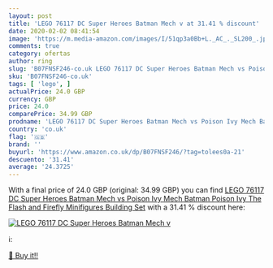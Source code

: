 ```yaml
---
layout: post
title: 'LEGO 76117 DC Super Heroes Batman Mech v at 31.41 % discount'
date: 2020-02-02 08:41:54
image: 'https://m.media-amazon.com/images/I/51qp3a0Bb+L._AC_._SL200_.jpg'
comments: true
category: ofertas
author: ring
slug: 'B07FNSF246-co.uk LEGO 76117 DC Super Heroes Batman Mech vs Poison Ivy...'
sku: 'B07FNSF246-co.uk'
tags: [ 'lego', ]
actualPrice: 24.0 GBP
currency: GBP
price: 24.0
comparePrice: 34.99 GBP
prodname: 'LEGO 76117 DC Super Heroes Batman Mech vs Poison Ivy Mech Batman  Poison Ivy  The Flash and Firefly Minifigures Building Set'
country: 'co.uk'
flag: '🇬🇧'
brand: ''
buyurl: 'https://www.amazon.co.uk/dp/B07FNSF246/?tag=tolees0a-21'
descuento: '31.41'
average: '24.3725'
---
```


With a final price of 24.0 GBP (original: 34.99 GBP) you can find [LEGO 76117 DC Super Heroes Batman Mech vs Poison Ivy Mech Batman  Poison Ivy  The Flash and Firefly Minifigures Building Set](https://www.amazon.co.uk/dp/B07FNSF246/?tag=tolees0a-21) with a  31.41 % discount here:

[![LEGO 76117 DC Super Heroes Batman Mech v](https://m.media-amazon.com/images/I/51qp3a0Bb+L._AC_._SL200_.jpg)](https://www.amazon.co.uk/dp/B07FNSF246/?tag=tolees0a-21)

ℹ️:


[🛒 Buy it!!](https://www.amazon.co.uk/dp/B07FNSF246/?tag=tolees0a-21)
